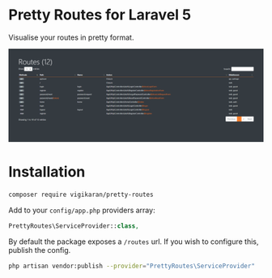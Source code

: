 Pretty Routes for Laravel 5
====

Visualise your routes in pretty format.

![Pretty Routes](https://raw.githubusercontent.com/garygreen/pretty-routes/master/screenshot.png)

# Installation

```bash
composer require vigikaran/pretty-routes
```

Add to your `config/app.php` providers array:

```php
PrettyRoutes\ServiceProvider::class,
```

By default the package exposes a `/routes` url. If you wish to configure this, publish the config.

```bash
php artisan vendor:publish --provider="PrettyRoutes\ServiceProvider"
```
